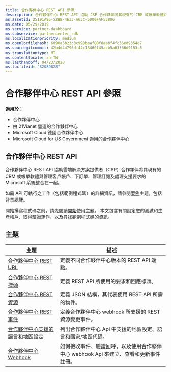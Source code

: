 ```yaml
---
title: 合作夥伴中心 REST API 參照
description: 合作夥伴中心 REST API 協助 CSP 合作夥伴將其現有的 CRM 或帳單軟體與管理客戶帳戶、下訂單、管理訂閱及處理支援要求的 Microsoft 系統整合在一起。
ms.assetid: 25191A95-52BB-4E33-A63C-5D00FAF55806
ms.date: 05/29/2019
ms.service: partner-dashboard
ms.subservice: partnercenter-sdk
ms.localizationpriority: medium
ms.openlocfilehash: 6890a3b23c3c998baaf80f8aabf4fc36ed9354e7
ms.sourcegitcommit: 42b4d44796df44c18460145acb5a63566d9153c5
ms.translationtype: MT
ms.contentlocale: zh-TW
ms.lasthandoff: 04/23/2020
ms.locfileid: "82089828"
---
```

# <a name="partner-center-rest-api-reference"></a>合作夥伴中心 REST API 參照

**適用於：**

- 合作夥伴中心
- 由 21Vianet 營運的合作夥伴中心
- Microsoft Cloud 德國合作夥伴中心
- Microsoft Cloud for US Government 適用的合作夥伴中心

## <a name="partner-center-rest-api"></a>合作夥伴中心 REST API

合作夥伴中心 REST API 協助雲端解決方案提供者（CSP）合作夥伴將其現有的 CRM 或帳單軟體與管理客戶帳戶、下訂單、管理訂閱及處理支援要求的 Microsoft 系統整合在一起。

如需 API 可執行之工作（包括範例程式碼）的詳細資訊，請參閱[案例](scenarios.md)主題，包括背景總覽。

開始撰寫程式碼之前，請先閱讀[開始](get-started.md)使用主題。 本文包含有關設定您的測試和生產帳戶、取得驗證運作，以及尋找範例程式碼的資訊。

## <a name="topics"></a>主題

| 主題 | 描述 |
| ----- | ----------- |
| [合作夥伴中心 REST URL](partner-center-rest-urls.md) | 定義不同合作夥伴中心版本的 REST API 端點。 |
| [合作夥伴中心 REST 標頭](headers.md) | 定義 REST API 所使用的要求和回應標頭。 |
| [合作夥伴中心 REST 資源](partner-center-rest-resources.md) | 定義 JSON 結構，其代表使用 REST API 所需的物件。 |
| [合作夥伴中心 REST 事件](partner-center-webhook-events.md) | 定義合作夥伴中心 webhook 所支援的 REST 資源變更事件。 |
| [合作夥伴中心支援的語言和地區設定](partner-center-supported-languages-and-locales.md) | 列出合作夥伴中心 Api 中支援的地區設定、語言和國家/地區代碼。 |
| [合作夥伴中心 Webhook](partner-center-webhooks.md) | 如何接收事件、驗證回呼，以及使用合作夥伴中心 webhook Api 來建立、查看和更新事件註冊。 |